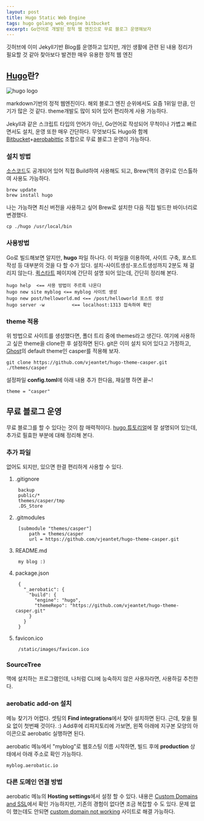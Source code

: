```yaml
--- 
layout: post  
title: Hugo Static Web Engine  
tags: hugo golang web_engine bitbucket    
excerpt: Go언어로 개발된 정적 웹 엔진으로 무료 블로그 운영해보자       
---  
```


깃허브에 이미 Jekyll기반  Blog를 운영하고 있지만, 개인 생활에 관련 된 내용 정리가 필요할 것 같아 찾아보다 발견한 매우 유용한 정적 웹 엔진  

## [Hugo](https://gohugo.io/)란?  
![hugo logo](https://gohugo.io/img/hugo.png)  

  
markdown기반의 정적 웹엔진이다. 해외 블로그 엔진 순위에서도 요즘 1위일 만큼, 인기가 많은 것 같다. theme개발도 많이 되어 있어 편리하게 사용 가능하다.  

Jekyll과 같은 스크립트 타입의 언어가 아닌, Go언어로 작성되어 무척이나 가볍고 빠르면서도 설치, 운영 또한 매우 간단하다. 무엇보다도 Hugo와 함께 [Bitbucket](https://bitbucket.org/)+[aerobabittic](https://www.aerobatic.com/) 조합으로 무료 블로그 운영이 가능하다. 

### 설치 방법  

[소스코드](https://github.com/spf13/hugo)도 공개되어 있어 직접 Build하여 사용해도 되고, Brew(맥의 경우)로 인스톨하여 사용도 가능하다.  

	brew update
	brew install hugo  
  
나는 가능하면 최신 버전을 사용하고 싶어 Brew로 설치한 다음 직접 빌드한 바이너리로 변경했다. 

	cp ./hugo /usr/local/bin

### 사용방법   

Go로 빌드해보면 알지만, **hugo** 파일 하나다. 이 파일을 이용하여, 사이트 구축, 포스트 작성 등 대부분의 것을 다 할 수가 있다. 설치-사이트생성-포스트생성까지 2분도 채 걸리지 않는다. [퀵스타트](http://gohugo.io/overview/quickstart/) 페이지에 간단히 설명 되어 있는데, 간단히 정리해 본다.  

	hugo help  <== 사용 방법이 주르륵 나온다  
	hugo new site myblog <== myblog 사이트 생성
	hugo new post/helloworld.md <== /post/helloworld 포스트 생성 
	hugo server -w   		<== localhost:1313 접속하여 확인  

### theme 적용  

위 방법으로 사이트를 생성했다면, 폴더 트리 중에 themes라고 생긴다. 여기에 사용하고 싶은 theme을 clone한 후 설정하면 된다. git은 이미 설치 되어 있다고 가정하고, [Ghost](https://ghost.org/)의 default theme인 casper를 적용해 보자.      

	git clone https://github.com/vjeantet/hugo-theme-casper.git ./themes/casper   
	
설정파일 **config.toml**에 아래 내용 추가 한다음, 재실행 하면 끝~!

	theme = "casper"  
  
  
  
## 무료 블로그 운영  
  
무료 블로그를 할 수 있다는 것이 참 매력적이다. [hugo 튜토리얼](http://gohugo.io/tutorials/hosting-on-bitbucket/)에 잘 설명되어 있는데, 추가로 필효한 부분에 대해 정리해 본다.   

### 추가 파일  

없어도 되지만, 있으면 한결 편리하게 사용할 수 있다.  

1. .gitignore 
  
		backup
		public/*
		themes/casper/tmp
		.DS_Store

2. .gitmodules  

		[submodule "themes/casper"]
			path = themes/casper
			url = https://github.com/vjeantet/hugo-theme-casper.git  
			
3. README.md  

		my blog :)  
		
4. package.json  

		{
		  "_aerobatic": {
		    "build": {
		      "engine": "hugo",
		      "themeRepo": "https://github.com/vjeantet/hugo-theme-casper.git"
		    }
		  }
		}  

5. favicon.ico  

		/static/images/favicon.ico  
  

### SourceTree  

맥에 설치하는 프로그램인데, 나처럼 CLI에 능숙하지 않은 사용자라면, 사용하길 추천한다.  

### aerobatic add-on 설치  

메뉴 찾기가 어렵다. 셋팅의  **Find integrations**에서 찾아 설치하면 된다. 근데, 찾을 필요 없이 첫번째 것이다. :) Add후에 리파지토리에 가보면, 왼쪽 아래에 지구본 모양의 아이콘으로 aerobatic 실행하면 된다.  
  
aerobatic 메뉴에서 "myblog"로 웹호스팅 이름 시작하면, 빌드 후에 **production** 상태에서 아래 주소로 확인 가능하다. 
  
	myblog.aerobatic.io  
    
### 다른 도메인 연결 방법    
  
aerobatic 메뉴의 **Hosting settings**에서 설정 할 수 있다. 내용은 [Custom Domains and SSL](https://www.aerobatic.com/docs/custom-domains-ssl)에서 확인 가능하지만, 기존의 경험이 없다면 조금 복잡할 수 도 있다. 문제 없이 했는데도 안되면 [custom domain not working](https://aerobatic.atlassian.net/wiki/display/AKB/Custom+domain+not+working) 사이트로 해결 가능하다.  
